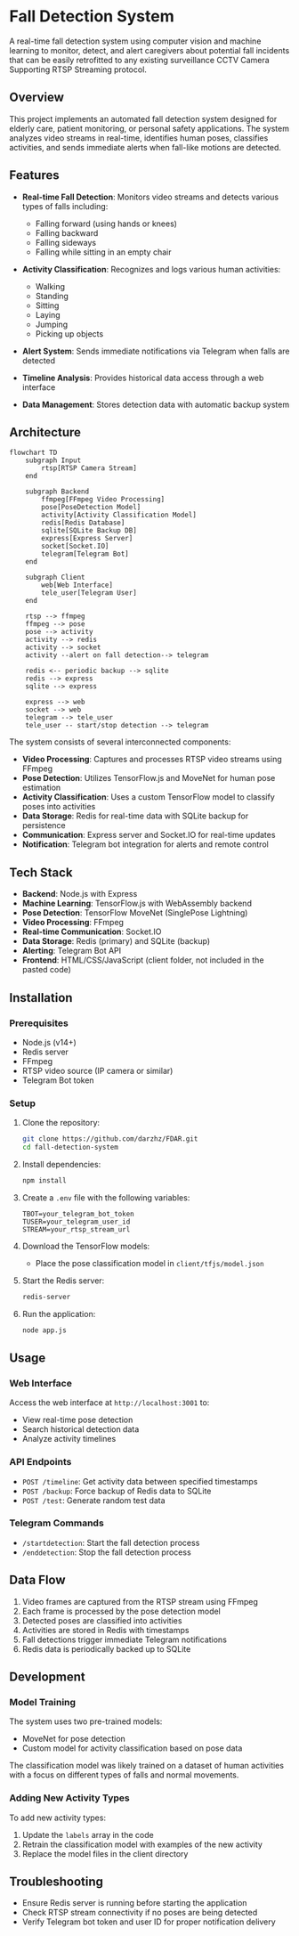 # Fall Detection System

A real-time fall detection system using computer vision and machine learning to monitor, detect, and alert caregivers about potential fall incidents that can be easily retrofitted to any existing surveillance CCTV Camera Supporting RTSP Streaming protocol.

## Overview

This project implements an automated fall detection system designed for elderly care, patient monitoring, or personal safety applications. The system analyzes video streams in real-time, identifies human poses, classifies activities, and sends immediate alerts when fall-like motions are detected.

## Features

- **Real-time Fall Detection**: Monitors video streams and detects various types of falls including:
  - Falling forward (using hands or knees)
  - Falling backward
  - Falling sideways
  - Falling while sitting in an empty chair

- **Activity Classification**: Recognizes and logs various human activities:
  - Walking
  - Standing
  - Sitting
  - Laying
  - Jumping
  - Picking up objects

- **Alert System**: Sends immediate notifications via Telegram when falls are detected

- **Timeline Analysis**: Provides historical data access through a web interface

- **Data Management**: Stores detection data with automatic backup system

## Architecture
```mermaid
flowchart TD
    subgraph Input
        rtsp[RTSP Camera Stream]
    end

    subgraph Backend
        ffmpeg[FFmpeg Video Processing]
        pose[PoseDetection Model]
        activity[Activity Classification Model]
        redis[Redis Database]
        sqlite[SQLite Backup DB]
        express[Express Server]
        socket[Socket.IO]
        telegram[Telegram Bot]
    end

    subgraph Client
        web[Web Interface]
        tele_user[Telegram User]
    end

    rtsp --> ffmpeg
    ffmpeg --> pose
    pose --> activity
    activity --> redis
    activity --> socket
    activity --alert on fall detection--> telegram
    
    redis <-- periodic backup --> sqlite
    redis --> express
    sqlite --> express
    
    express --> web
    socket --> web
    telegram --> tele_user
    tele_user -- start/stop detection --> telegram
```
The system consists of several interconnected components:

- **Video Processing**: Captures and processes RTSP video streams using FFmpeg
- **Pose Detection**: Utilizes TensorFlow.js and MoveNet for human pose estimation
- **Activity Classification**: Uses a custom TensorFlow model to classify poses into activities
- **Data Storage**: Redis for real-time data with SQLite backup for persistence
- **Communication**: Express server and Socket.IO for real-time updates
- **Notification**: Telegram bot integration for alerts and remote control

## Tech Stack

- **Backend**: Node.js with Express
- **Machine Learning**: TensorFlow.js with WebAssembly backend
- **Pose Detection**: TensorFlow MoveNet (SinglePose Lightning)
- **Video Processing**: FFmpeg
- **Real-time Communication**: Socket.IO
- **Data Storage**: Redis (primary) and SQLite (backup)
- **Alerting**: Telegram Bot API
- **Frontend**: HTML/CSS/JavaScript (client folder, not included in the pasted code)

## Installation

### Prerequisites

- Node.js (v14+)
- Redis server
- FFmpeg
- RTSP video source (IP camera or similar)
- Telegram Bot token

### Setup

1. Clone the repository:
   ```bash
   git clone https://github.com/darzhz/FDAR.git
   cd fall-detection-system
   ```

2. Install dependencies:
   ```bash
   npm install
   ```

3. Create a `.env` file with the following variables:
   ```
   TBOT=your_telegram_bot_token
   TUSER=your_telegram_user_id
   STREAM=your_rtsp_stream_url
   ```

4. Download the TensorFlow models:
   - Place the pose classification model in `client/tfjs/model.json`

5. Start the Redis server:
   ```bash
   redis-server
   ```

6. Run the application:
   ```bash
   node app.js
   ```

## Usage

### Web Interface

Access the web interface at `http://localhost:3001` to:
- View real-time pose detection
- Search historical detection data
- Analyze activity timelines

### API Endpoints

- `POST /timeline`: Get activity data between specified timestamps
- `POST /backup`: Force backup of Redis data to SQLite
- `POST /test`: Generate random test data

### Telegram Commands

- `/startdetection`: Start the fall detection process
- `/enddetection`: Stop the fall detection process

## Data Flow

1. Video frames are captured from the RTSP stream using FFmpeg
2. Each frame is processed by the pose detection model
3. Detected poses are classified into activities
4. Activities are stored in Redis with timestamps
5. Fall detections trigger immediate Telegram notifications
6. Redis data is periodically backed up to SQLite

## Development

### Model Training

The system uses two pre-trained models:
- MoveNet for pose detection
- Custom model for activity classification based on pose data

The classification model was likely trained on a dataset of human activities with a focus on different types of falls and normal movements.

### Adding New Activity Types

To add new activity types:
1. Update the `labels` array in the code
2. Retrain the classification model with examples of the new activity
3. Replace the model files in the client directory

## Troubleshooting

- Ensure Redis server is running before starting the application
- Check RTSP stream connectivity if no poses are being detected
- Verify Telegram bot token and user ID for proper notification delivery
